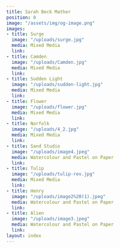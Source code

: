 ```yaml
---
title: Sarah Beck Mather
position: 0
image: "/assets/img/og-image.png"
images:
- title: Surge
  image: "/uploads/surge.jpg"
  media: Mixed Media
  link: 
- title: Camden
  image: "/uploads/Camden.jpg"
  media: Mixed Media
  link: 
- title: Sudden Light
  image: "/uploads/sudden-light.jpg"
  media: Mixed Media
  link: 
- title: Flower
  image: "/uploads/flower.jpg"
  media: Mixed Media
  link: 
- title: Norfolk
  image: "/uploads/4_2.jpg"
  media: Mixed Media
  link: 
- title: Sand Studio
  image: "/uploads/image4.jpeg"
  media: Watercolour and Pastel on Paper
  link: 
- title: Tulip
  image: "/uploads/tulip-rev.jpg"
  media: Mixed Media
  link: 
- title: Henry
  image: "/uploads/image2%20(1).jpeg"
  media: Watercolour and Pastel on Paper
  link: 
- title: Alien
  image: "/uploads/image3.jpeg"
  media: Watercolour and Pastel on Paper
  link: 
layout: index
---
```


